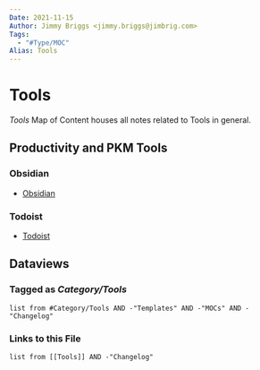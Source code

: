 ```yaml
---
Date: 2021-11-15
Author: Jimmy Briggs <jimmy.briggs@jimbrig.com>
Tags:
  - "#Type/MOC"
Alias: Tools
---
```


# Tools

*Tools* Map of Content houses all notes related to Tools in general.

## Productivity and PKM Tools

### Obsidian

* [Obsidian](Obsidian.md)

### Todoist

* [Todoist](Todoist.md)

## Dataviews

### Tagged as *Category/Tools*

````dataview
list from #Category/Tools AND -"Templates" AND -"MOCs" AND -"Changelog"
````

### Links to this File

````dataview
list from [[Tools]] AND -"Changelog"
````
